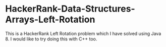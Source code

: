 # HackerRank-Data-Structures-Arrays-Left-Rotation
This is a HackerRank Left Rotation problem which I have solved using Java 8. I would like to try doing this with C++ too.
